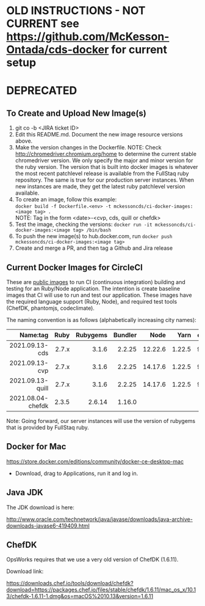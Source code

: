 # OLD INSTRUCTIONS - NOT CURRENT see https://github.com/McKesson-Ontada/cds-docker for current setup


# DEPRECATED
## To Create and Upload New Image(s)

1. git co -b \<JIRA ticket ID>
2. Edit this README.md. Document the new image resource versions above.
3. Make the version changes in the Dockerfile. NOTE: Check http://chromedriver.chromium.org/home to determine the current stable chromedriver version. We only specify the major and minor version for the ruby version. The version that is built into docker images is whatever the most recent patchlevel release is available from the FullStaq ruby repository. The same is true for our production server instances. When new instances are made, they get the latest ruby patchlevel version available.
4. To create an image, follow this example: <br />`docker build -f Dockerfile.<env> -t mckessoncds/ci-docker-images:<image tag> .` <br />NOTE: Tag in the form \<date>-<cvp, cds, quill or chefdk>
5. Test the image, checking the versions: `docker run -it mckessoncds/ci-docker-images:<image tag> /bin/bash`
6. To push the new image(s) to hub.docker.com, run `docker push mckessoncds/ci-docker-images:<image tag>`
7. Create and merge a PR, and then tag a Github and Jira release

## Current Docker Images for CircleCI

These are [public images](https://hub.docker.com/r/mckessoncds/ci-docker-images) to run CI (continuous integration) building and testing for an Ruby/Node application. The intention is create baseline images that CI will use to run and test our application. These images have the required language support (Ruby, Node), and required test tools (ChefDK, phantomjs, codeclimate).

The naming convention is as follows (alphabetically increasing city names):

|          Name:tag |  Ruby | Rubygems | Bundler |    Node |   Yarn |  chromedriver |
| ----------------: | ----: | -------: | ------: | ------: | -----: | ------------: |
|    2021.09.13-cds | 2.7.x |    3.1.6 |  2.2.25 | 12.22.6 | 1.22.5 |  93.0.4577.63 |
|    2021.09.13-cvp | 2.7.x |    3.1.6 |  2.2.25 | 14.17.6 | 1.22.5 |  93.0.4577.63 |
|  2021.09.13-quill | 2.7.x |    3.1.6 |  2.2.25 | 14.17.6 | 1.22.5 |  93.0.4577.63 |
| 2021.08.04-chefdk | 2.3.5 |   2.6.14 |  1.16.0 |         |        |               |

Note: Going forward, our server instances will use the version of rubygems that is provided by FullStaq ruby.

## Docker for Mac

https://store.docker.com/editions/community/docker-ce-desktop-mac

- Download, drag to Applications, run it and log in.

## Java JDK

The JDK download is here:

http://www.oracle.com/technetwork/java/javase/downloads/java-archive-downloads-javase6-419409.html

## ChefDK

OpsWorks requires that we use a very old version of ChefDK (1.6.11).

Download link:

https://downloads.chef.io/tools/download/chefdk?download=https://packages.chef.io/files/stable/chefdk/1.6.11/mac_os_x/10.13/chefdk-1.6.11-1.dmg&os=macOS%2010.13&version=1.6.11
